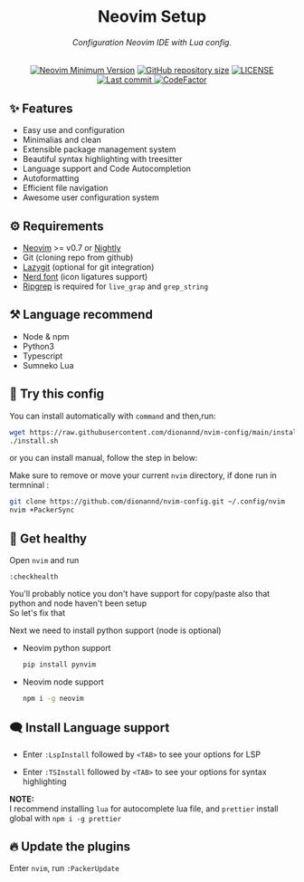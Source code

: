 <h1 align="center"> Neovim Setup </h1>

<h6 align="center"> Configuration Neovim IDE with Lua config. </h6>
  
<div align="center">

[![Neovim Minimum Version](https://img.shields.io/badge/Neovim-0.7+-blueviolet.svg?style=flat-square&logo=Neovim&logoColor=white)](https://github.com/neovim/neovim)
  <a href="https://github.com/dionannd/nvim-config"
        ><img
            src="https://img.shields.io/github/repo-size/dionannd/nvim-config?style=flat-square&label=Repo"
            alt="GitHub repository size"
    /></a>
    <a href="https://github.com/dionannd/nvim-config/blob/main/LICENSE">
        <img src="https://img.shields.io/github/license/dionannd/nvim-config?style=flat-square&logo=GNU&label=License" alt="LICENSE"
      />
    <a href="https://github.com/dionannd/nvim-config/pulse">
      <img alt="Last commit" src="https://img.shields.io/github/last-commit/dionannd/nvim-config?style=flat-square&label=Last Commit"/>
    </a>
    <a href="https://www.codefactor.io/repository/github/dionannd/nvim-config">
      <img src="https://www.codefactor.io/repository/github/dionannd/nvim-config/badge" alt="CodeFactor" />
    </a>
</div>

## ✨ Features
- Easy use and configuration
- Minimalias and clean
- Extensible package management system
- Beautiful syntax highlighting with treesitter
- Language support and Code Autocompletion
- Autoformatting
- Efficient file navigation
- Awesome user configuration system

## ⚙️ Requirements
- [Neovim](https://neovim.io/) >= v0.7 or [Nightly](https://github.com/neovim/neovim/releases/tag/nightly)
- Git (cloning repo from github)
- [Lazygit](https://github.com/jesseduffield/lazygit) (optional for git integration)
- [Nerd font](https://www.nerdfonts.com/) (icon ligatures support)
- [Ripgrep](https://github.com/BurntSushi/ripgrep) is required for `live_grap` and `grep_string`

## ⚒️  Language recommend
- Node & npm
- Python3
- Typescript
- Sumneko Lua

## 🚀 Try this config

You can install automatically with `command` and then,run:

```bash
wget https://raw.githubusercontent.com/dionannd/nvim-config/main/install.sh
./install.sh
```
or you can install manual, follow the step in below:

Make sure to remove or move your current `nvim` directory, 
if done run in termninal :

```bash
git clone https://github.com/dionannd/nvim-config.git ~/.config/nvim
nvim +PackerSync
```

## 🎣 Get healthy

Open `nvim` and run
```
:checkhealth
```

You'll probably notice you don't have support for copy/paste also that python and node haven't been setup <br />
So let's fix that <br />

Next we need to install python support (node is optional)
- Neovim python support
  
  ```bash
  pip install pynvim
  ```
- Neovim node support
  
  ```bash
  npm i -g neovim
  ```

## 🗨️ Install Language support

- Enter `:LspInstall` followed by `<TAB>` to see your options for LSP

- Enter `:TSInstall` followed by `<TAB>` to see your options for syntax highlighting

**NOTE:** <br />
I recommend installing `lua` for autocomplete lua file, and `prettier` install global with `npm i -g prettier`

## 🔥 Update the plugins

Enter `nvim`, run `:PackerUpdate`
